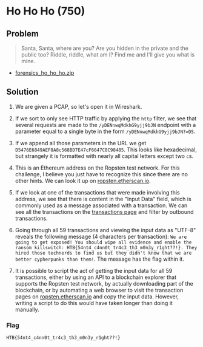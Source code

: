 # Ho Ho Ho (750)

## Problem

> Santa, Santa, where are you? Are you hidden in the private and the public too? Riddle, riddle, what am I? Find me and I'll give you what is mine.

* [forensics_ho_ho_ho.zip](./forensics_ho_ho_ho.zip)

## Solution

1. We are given a PCAP, so let's open it in Wireshark.

2. If we sort to only see HTTP traffic by applying the `http` filter, we see that several requests are made to the `/yDENnwqMdkhG9yjj9bJN` endpoint with a parameter equal to a single byte in the form `/yDENnwqMdkhG9yjj9bJN?=D5`.

3. If we append all those parameters in the URL we get `D5476E6849AEF8A8c568BD7E47cF6647C8C98485`. This looks like hexadecimal, but strangely it is formatted with nearly all capital letters except two `c`s.

4. This is an Ethereum address on the Ropsten test network. For this challenge, I believe you just have to recognize this since there are no other hints. We can look it up on [ropsten.etherscan.io](https://ropsten.etherscan.io/address/0xD5476E6849AEF8A8c568BD7E47cF6647C8C98485).

5. If we look at one of the transactions that were made involving this address, we see that there is content in the "Input Data" field, which is commonly used as a message associated with a transaction. We can see all the transactions on the [transactions page](https://ropsten.etherscan.io/txs?a=0xD5476E6849AEF8A8c568BD7E47cF6647C8C98485&f=2) and filter by outbound transactions.

6. Going through all 59 transactions and viewing the input data as "UTF-8" reveals the following message (4 characters per transaction): `We are going to get exposed! You should wipe all evidence and enable the ransom killswitch: HTB{54nt4_c4nn0t_tr4c3_th3_m0n3y_r1ght??!}. They hired those technerds to find us but they didn't know that we are better cypherpunks than them!`. The message has the flag within it.

7. It is possible to script the act of getting the input data for all 59 transactions, either by using an API to a blockchain explorer that supports the Ropsten test network, by actually downloading part of the blockchain, or by automating a web browser to visit the transaction pages on [ropsten.etherscan.io](https://ropsten.etherscan.io/address/0xD5476E6849AEF8A8c568BD7E47cF6647C8C98485) and copy the input data. However, writing a script to do this would have taken longer than doing it manually.

### Flag

`HTB{54nt4_c4nn0t_tr4c3_th3_m0n3y_r1ght??!}`
